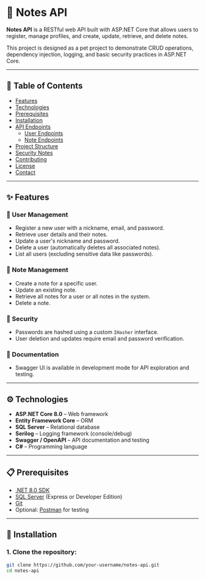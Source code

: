 # 📘 Notes API

**Notes API** is a RESTful web API built with ASP.NET Core that allows users to register, manage profiles, and create, update, retrieve, and delete notes.  

This project is designed as a pet project to demonstrate CRUD operations, dependency injection, logging, and basic security practices in ASP.NET Core.

---

## 🧭 Table of Contents

- [Features](#features)
- [Technologies](#technologies)
- [Prerequisites](#prerequisites)
- [Installation](#installation)
- [API Endpoints](#api-endpoints)
  - [User Endpoints](#user-endpoints)
  - [Note Endpoints](#note-endpoints)
- [Project Structure](#project-structure)
- [Security Notes](#security-notes)
- [Contributing](#contributing)
- [License](#license)
- [Contact](#contact)

---

## ✨ Features

### 👤 User Management

- Register a new user with a nickname, email, and password.
- Retrieve user details and their notes.
- Update a user's nickname and password.
- Delete a user (automatically deletes all associated notes).
- List all users (excluding sensitive data like passwords).

### 📝 Note Management

- Create a note for a specific user.
- Update an existing note.
- Retrieve all notes for a user or all notes in the system.
- Delete a note.

### 🔐 Security

- Passwords are hashed using a custom `IHasher` interface.
- User deletion and updates require email and password verification.

### 📑 Documentation

- Swagger UI is available in development mode for API exploration and testing.

---

## ⚙️ Technologies

- **ASP.NET Core 8.0** – Web framework
- **Entity Framework Core** – ORM
- **SQL Server** – Relational database
- **Serilog** – Logging framework (console/debug)
- **Swagger / OpenAPI** – API documentation and testing
- **C#** – Programming language

---

## 📋 Prerequisites

- [.NET 8.0 SDK](https://dotnet.microsoft.com/en-us/download)
- [SQL Server](https://www.microsoft.com/en-us/sql-server/sql-server-downloads) (Express or Developer Edition)
- [Git](https://git-scm.com/)
- Optional: [Postman](https://www.postman.com/) for testing

---

## 🚀 Installation

### 1. Clone the repository:
```bash
git clone https://github.com/your-username/notes-api.git
cd notes-api
